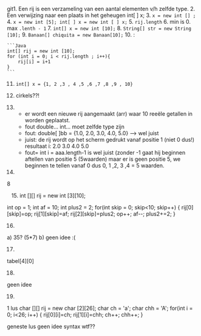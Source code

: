 git1. Een rij is een verzameling van een aantal elementen v/h zelfde type.
2. Een verwijzing naar een plaats in het geheugen int[ ] x;
3. `x = new int [] ;`
4. `x = new int [5]; int[ ] x = new int [ ] x;`
5. `rij.length`
6. min is 0. max `.lenth - 1`
7. `int[] x = new int [10];`
8. `String[] str = new String [10];`
9. `Banaan[] chiquita = new Banaan[10];`
10. :
	
	```Java
	int[] rij = new int [10];
	for (int i = 0; i < rij.length ; i++){
		rij[i] = i+1
	}
	```

11. `int[] x = {1, 2 ,3 , 4 ,5 ,6 ,7 ,8 ,9 , 10}`

12. cirkels??!

13.
	* er wordt een nieuwe rij aangemaakt (arr) waar 10 reeële getallen in worden geplaatst.
	* fout double… int… moet zelfde type zijn
	* fout: double[ ]bb = {1.0, 2.0, 3.0, 4.0, 5.0} —> wel juist
	* juist: de rij wordt op het scherm gedrukt vanaf positie 1 (niet 0 dus!) resultaat i: 2.0 3.0 4.0 5.0
	* fout= int i = aaa.length-1 is wel juist (zonder -1 gaat hij beginnen aftellen van positie 5 (5waarden) maar er is geen positie 5, we beginnen te tellen vanaf 0 dus 0, 1 ,2, 3 ,4 = 5 waarden. 

14.	
8

  
15.	
int [][] rij = new int [3][10];
	
int op = 1;
int af = 10;
int plus2 = 2;
for(int skip = 0; skip<10; skip++) {
	rij[0][skip]=op;
	rij[1][skip]=af;
	rij[2][skip]=plus2;
	op++;
	af--;
	plus2+=2;
}

16.
a)	35? (5*7)
b) 	geen idee :(

17.	
tabel[4][0]

18.
geen idee

19.
1 lus
char [][] rij = new char [2][26];
char ch = 'a';
char chh = 'A';
for(int i = 0; i<26; i++) {
	rij[0][i]=ch;
	rij[1][i]=chh;
	ch++;
	chh++;
}

geneste lus geen idee
syntax wtf??